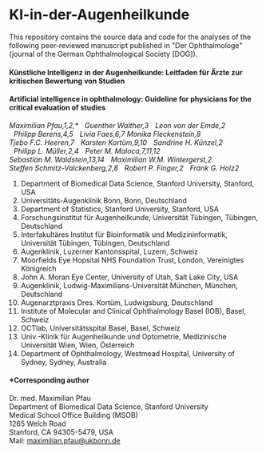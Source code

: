 # KI-in-der-Augenheilkunde

This repository contains the source data and code for the analyses of the following peer-reviewed manuscript published in "Der Ophthalmologe" (journal of the German Ophthalmological Society [DOG]).

#### Künstliche Intelligenz in der Augenheilkunde: Leitfaden für Ärzte zur kritischen Bewertung von Studien
#### Artificial intelligence in ophthalmology: Guideline for physicians for the critical evaluation of studies

_Maximilian&nbsp;Pfau,1,2,*  Guenther&nbsp;Walther,3  Leon&nbsp;von&nbsp;der&nbsp;Emde,2  Philipp&nbsp;Berens,4,5  Livia&nbsp;Faes,6,7  Monika&nbsp;Fleckenstein,8 Tjebo&nbsp;F.C.&nbsp;Heeren,7  Karsten&nbsp;Kortüm,9,10  Sandrine&nbsp;H.&nbsp;Künzel,2  Philipp&nbsp;L.&nbsp;Müller,2,4  Peter&nbsp;M.&nbsp;Maloca,7,11,12  
Sebastian&nbsp;M.&nbsp;Waldstein,13,14  Maximilian&nbsp;W.M.&nbsp;Wintergerst,2 Steffen&nbsp;Schmitz-Valckenberg,2,8  Robert&nbsp;P.&nbsp;Finger,2  Frank&nbsp;G.&nbsp;Holz2_

1.	Department of Biomedical Data Science, Stanford University, Stanford, USA
2.	Universitäts-Augenklinik Bonn, Bonn, Deutschland
3.	Department of Statistics, Stanford University, Stanford, USA
4.	Forschungsinstitut für Augenheilkunde, Universität Tübingen, Tübingen, Deutschland
5.	Interfakultäres Institut für Bioinformatik und Medizininformatik, Universität Tübingen, Tübingen, Deutschland
6.	Augenklinik, Luzerner Kantonsspital, Luzern, Schweiz
7.	Moorfields Eye Hopsital NHS Foundation Trust, London, Vereinigtes Königreich
8.	John A. Moran Eye Center, University of Utah, Salt Lake City, USA
9.	Augenklinik, Ludwig-Maximilians-Universität München, München, Deutschland
10.	Augenarztpraxis Dres. Kortüm, Ludwigsburg, Deutschland
11.	Institute of Molecular and Clinical Ophthalmology Basel (IOB), Basel, Schweiz
12.	OCTlab, Universitätsspital Basel, Basel, Schweiz
13.	Univ.-Klinik für Augenheilkunde und Optometrie, Medizinische Universität Wien, Wien, Österreich
14.	Department of Ophthalmology, Westmead Hospital, University of Sydney, Sydney, Australia


#### *Corresponding author  
Dr. med. Maximilian Pfau  
Department of Biomedical Data Science, Stanford University  
Medical School Office Building (MSOB)  
1265 Welch Road  
Stanford, CA 94305-5479, USA  
Mail: maximilian.pfau@ukbonn.de
